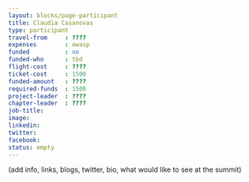 ```yaml
---
layout: blocks/page-participant
title: Claudia Casanovas
type: participant
travel-from     : ????
expenses        : owasp
funded          : no
funded-who      : tbd
flight-cost     : ????
ticket-cost     : 1500
funded-amount   : ????
required-funds  : 1500
project-leader  : ????
chapter-leader  : ????
job-title:
image: 
linkedin:
twitter:
facebook:
status: empty
---
```


(add info, links, blogs, twitter, bio, what would like to see at the summit)

